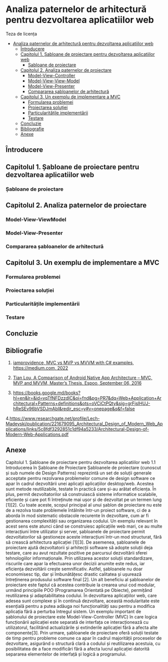 # Analiza paternelor de arhitectură pentru dezvoltarea aplicatiilor web

Teza de licența

- [Analiza paternelor de arhitectură pentru dezvoltarea aplicatiilor web](#analiza-paternelor-de-arhitectură-pentru-dezvoltarea-aplicatiilor-web)
  - [Întroducere](#întroducere)
  - [Capitolul 1. Șabloane de proiectare pentru dezvoltarea aplicatiilor web](#capitolul-1-șabloane-deproiectare-pentru-dezvoltarea-aplicatiilor-web)
    - [Șabloane de proiectare](#șabloane-de-proiectare)
  - [Capitolul 2. Analiza paternelor de proiectare](#capitolul-2-analiza-paternelor-de-proiectare)
    - [Model-View-Controller](#model-view-controller)
    - [Model-View-View-Model](#model-view-viewmodel)
    - [Model-View-Presenter](#model-view-presenter)
    - [Compararea șabloanelor de arhitectură](#compararea-șabloanelor-de-arhitectură)
  - [Capitolul 3. Un exemplu de implementare a MVC](#capitolul-3-un-exemplu-de-implementare-a-mvc)
    - [Formularea problemei](#formularea-problemei)
    - [Proiectarea soluției](#proiectarea-soluției)
    - [Particularitățile implementării](#particularitățile-implementării)
    - [Testare](#testare)
  - [Concluzie](#concluzie)
  - [Bibliografie](#bibliografie)
  - [Anexe](#anexe)

## Întroducere

## Capitolul 1. Șabloane de proiectare pentru dezvoltarea aplicatiilor web

### Șabloane de proiectare

## Capitolul 2. Analiza paternelor de proiectare




### Model-View-ViewModel

### Model-View-Presenter

### Compararea șabloanelor de arhitectură

## Capitolul 3. Un exemplu de implementare a MVC

### Formularea problemei

### Proiectarea soluției

### Particularitățile implementării

### Testare

## Concluzie

## Bibliografie

1. [iamprovidence, MVC vs MVP vs MVVM with C# examples, https://medium.com, 2022](https://medium.com/@iamprovidence/mvc-vs-mvp-vs-mvvm-with-c-examples-8013745e3c4c)
2. [Tian Lou, A Comparison of Android Native App Architecture – MVC, MVP and MVVM, Master’s Thesis, Espoo, September 06, 2016](https://pure.tue.nl/ws/portalfiles/portal/48628529/Lou_2016.pdf)

3. https://books.google.md/books?hl=en&lr=&id=vqTfNFDzzdIC&oi=fnd&pg=PR7&dq=Web+Application+Architectural+Patterns+definitions&ots=oVCiCtPQty&sig=grFjsIHUJ-hReSEv96bVSDJmAbI&redir_esc=y#v=onepage&q&f=false

4.https://www.researchgate.net/profile/Lech-Madeyski/publication/221679095_Architectural_Design_of_Modern_Web_Applications/links/5c8fdf3292851c1df94a5233/Architectural-Design-of-Modern-Web-Applications.pdf


## Anexe

Capitolul 1. Șabloane de proiectare pentru dezvoltarea aplicatiilor web
1.1 Introducerea în Șabloane de Proiectare
Șabloanele de proiectare (cunoscut și sub numele de Design Patterns) reprezintă un set de soluții generale acceptate pentru rezolvarea problemelor comune de design software ce apar în cadrul dezvoltării unei aplicații aplicațiilor desktop/web. Acestea sunt metode reutilizabile, testate în practică care și-au arătat eficiența. În plus, permit dezvoltatorilor să construiască sisteme informatice scalabile, eficiente și care pot fi întreținute mai ușor și de dezvoltat pe un termen lung [1][2].
Cu toate aceste, scopul principal al unui șablon de proiectare nu este de a rezolva toate problemele întâlnite într-un proiect software, ci de a aborda în mod sistematic obstacole recurente în dezvoltare, cum ar fi gestionarea complexității sau organizarea codului. Un exemplu relevant în acest sens este atunci când se construiesc aplicațiile web mari, ce au multe interacțiuni între utilizator și server, șabloanele de proiectare permit dezvoltatorilor să gestioneze aceste interacțiuni într-un mod structurat, fără să crească arhitectura aplicației [1][3].
De asemenea, șabloanele de proiectare ajută dezvoltatorii și arhitecții software să adopte soluții deja testare, care au avut rezultate pozitive pe parcursul dezvoltării sferei tehnologiilor informaționale. Prin utilizarea acestor soluții standardizare, riscurile care apar la efectuarea unor decizii anumite este redus, iar eficiența dezvoltării crește semnificativ. Astfel, șabloanele nu doar economisesc tip, dar și îmbunătățesc drastic calitatea și ușurează întreținerea produsului software final [2].
 Un alt beneficiu al șabloanelor de proiectare este faptul că acestea contribuie la crearea unui cod modular, urmând principiile POO (Programarea Orientată pe Obiecte), permițând reutilizarea și adaptabilitatea codului. În dezvoltarea aplicațiilor web, care adesea sunt complexe și în continuă dezvoltare, această modularitate este esențială pentru a putea adăuga noi funcționalități sau pentru a modifica aplicația fără a perturba întregul sistem. Un exemplu important de șablonului de proiectare este Model-View-Controller (MVC) în care logica funcționării aplicației este separată de interfața ce interacționează cu utilizatorul, facilitând actualizările și extinderile aplicației fără a afecta alte componente[3].
Prin urmare, șabloanele de proiectare oferă soluții testate de timp pentru probleme comune ca apar în cadrul majorității proceselor de dezvoltare, asigurând o structură clară a codului și reutilizarea acestuia, cu posibilitatea de a face modificări fără a afecta lucrul aplicației datorită separarea elementelor de interfață și logică a programului.
